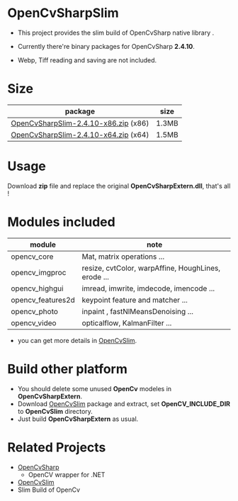 
# OpenCvSharpSlim

- This project provides the slim build of OpenCvSharp native library .

- Currently there're binary packages for OpenCvSharp  **2.4.10**.

- Webp, Tiff reading and saving are not included.


# Size
|package|size|
|---|---|
|[OpenCvSharpSlim-2.4.10-x86.zip](https://github.com/AvenSun/OpenCvSlim/raw/master/OpenCvSharpSlim-2.4.10-x86.zip)  (x86)| 1.3MB |
|[OpenCvSharpSlim-2.4.10-x64.zip](https://github.com/AvenSun/OpenCvSlim/raw/master/OpenCvSharpSlim-2.4.10-x64.zip)  (x64)| 1.5MB |

# Usage 

Download  **zip** file and replace the original **OpenCvSharpExtern.dll**, that's all !

# Modules included

|module|note|
|---|---|
|opencv_core|Mat, matrix operations ...|
|opencv_imgproc|resize, cvtColor, warpAffine, HoughLines, erode ...|
|opencv_highgui|imread, imwrite, imdecode, imencode ...|
|opencv_features2d|keypoint feature and matcher ...|
|opencv_photo|inpaint , fastNlMeansDenoising ...|
|opencv_video|opticalflow, KalmanFilter  ...|

- you can get more details in [OpenCvSlim](https://github.com/AvenSun/OpenCvSlim).

# Build other platform

- You should delete some unused **OpenCv** modeles in  **OpenCvSharpExtern**.
- Download [OpenCvSlim](https://github.com/AvenSun/OpenCvSlim) package and extract, set **OpenCV_INCLUDE_DIR** to **OpenCvSlim** directory. 
- Just build **OpenCvSharpExtern** as usual. 

# Related Projects

- [OpenCvSharp](https://github.com/shimat/opencvsharp)
  - OpenCV wrapper for .NET
-  [OpenCvSlim](https://github.com/AvenSun/OpenCvSlim)
  - Slim Build of OpenCv